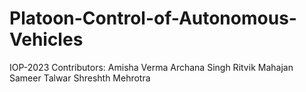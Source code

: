 # Platoon-Control-of-Autonomous-Vehicles

IOP-2023
Contributors:
Amisha Verma
Archana Singh
Ritvik Mahajan
Sameer Talwar
Shreshth Mehrotra

